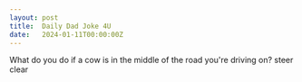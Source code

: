 ```yaml
---
layout: post
title:  Daily Dad Joke 4U
date:   2024-01-11T00:00:00Z
---
```

What do you do if a cow is in the middle of the road you're driving on? steer clear
